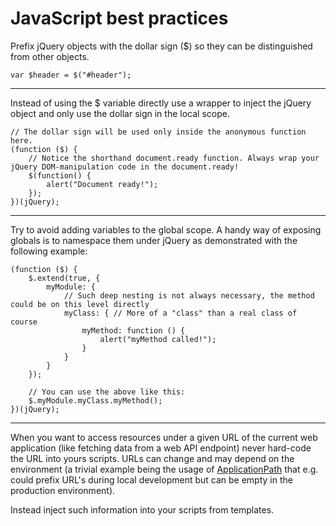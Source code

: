 # JavaScript best practices



Prefix jQuery objects with the dollar sign ($) so they can be distinguished from other objects.

    var $header = $("#header");

----------

Instead of using the $ variable directly use a wrapper to inject the jQuery object and only use the dollar sign in the local scope.

	// The dollar sign will be used only inside the anonymous function here.
	(function ($) {
		// Notice the shorthand document.ready function. Always wrap your jQuery DOM-manipulation code in the document.ready!
	    $(function() {
	        alert("Document ready!");
	    });
	})(jQuery);

----------

Try to avoid adding variables to the global scope. A handy way of exposing globals is to namespace them under jQuery as demonstrated with the following example:
	
	(function ($) {
	    $.extend(true, {
	        myModule: {
				// Such deep nesting is not always necessary, the method could be on this level directly
	            myClass: { // More of a "class" than a real class of course
	                myMethod: function () {
						alert("myMethod called!");
	                }
	            }
	        }
	    });

		// You can use the above like this:
		$.myModule.myClass.myMethod();
	})(jQuery);

----------

When you want to access resources under a given URL of the current web application (like fetching data from a web API endpoint) never hard-code the URL into yours scripts. URLs can change and may depend on the environment (a trivial example being the usage of [ApplicationPath](http://msdn.microsoft.com/en-us/library/system.web.httprequest.applicationpath%28v=vs.110%29.aspx) that e.g. could prefix URL's during local development but can be empty in the production environment).

Instead inject such information into your scripts from templates.